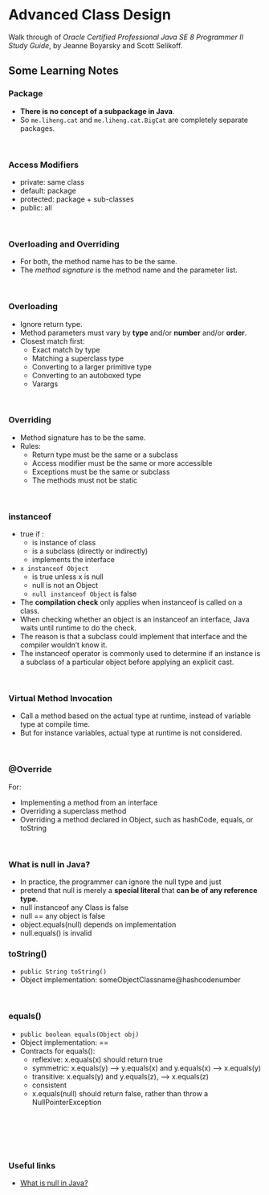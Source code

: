 #  Advanced Class Design
Walk through of _Oracle Certified Professional Java SE 8 Programmer II Study Guide_, by Jeanne Boyarsky and Scott Selikoff. 

## Some Learning Notes ##

### Package ###
* **There is no concept of a subpackage in Java**.
* So `me.liheng.cat` and `me.liheng.cat.BigCat` are completely separate packages. 

&nbsp;

### Access Modifiers ###
* private: same class
* default: package 
* protected: package + sub-classes
* public: all

&nbsp;

### Overloading and Overriding ###
* For both, the method name has to be the same. 
* The _method signature_ is the method name and the parameter list.

&nbsp;

### Overloading ###
* Ignore return type. 
* Method parameters must vary by **type** and/or **number** and/or **order**.
* Closest match first: 
  * Exact match by type
  * Matching a superclass type
  * Converting to a larger primitive type
  * Converting to an autoboxed type
  * Varargs
  
&nbsp;

### Overriding ###
* Method signature has to be the same.
* Rules: 
  * Return type must be the same or a subclass
  * Access modifier must be the same or more accessible
  * Exceptions must be the same or subclass
  * The methods must not be static

&nbsp;

### instanceof ###
* true if :   
  * is instance of class
  * is a subclass (directly or indirectly)
  * implements the interface
* `x instanceof Object`
  * is true unless x is null 
  * null is not an Object
  * `null instanceof Object` is false 
* The **compilation check** only applies when instanceof is called on a class.
* When checking whether an object is an instanceof an interface, Java waits until runtime to do the check.
* The reason is that a subclass could implement that interface and the compiler wouldn’t know it.
* The instanceof operator is commonly used to determine if an instance is a subclass of a particular object 
before applying an explicit cast. 

&nbsp;

### Virtual Method Invocation ###
* Call a method based on the actual type at runtime, instead of variable type at compile time. 
* But for instance variables, actual type at runtime is not considered. 

&nbsp;

### @Override ###
For: 
* Implementing a method from an interface
* Overriding a superclass method
* Overriding a method declared in Object, such as hashCode, equals, or toString

&nbsp;

### What is null in Java? ###
* In practice, the programmer can ignore the null type and just 
* pretend that null is merely a **special literal** that **can be of any reference type**.
* null instanceof any Class is false
* null == any object is false
* object.equals(null) depends on implementation
* null.equals() is invalid
&nbsp;

### toString() ###
* `public String toString()`
* Object implementation: someObjectClassname@hashcodenumber

&nbsp;

### equals() ###
* `public boolean equals(Object obj)`
* Object implementation: ==
* Contracts for equals():   
  * reflexive: x.equals(x) should return true
  * symmetric: x.equals(y) --> y.equals(x) and y.equals(x) --> x.equals(y)
  * transitive: x.equals(y) and y.equals(z), --> x.equals(z)
  * consistent
  * x.equals(null) should return false, rather than throw a NullPointerException

&nbsp;

&nbsp;
----
### Useful links ###
* [What is null in Java?](https://stackoverflow.com/questions/2707322/what-is-null-in-java)